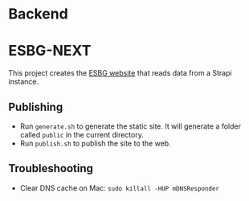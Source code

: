 # Backend

# ESBG-NEXT

This project creates the [ESBG website](https://esbg.bmb.uda.edu) that reads data from a Strapi instance.

## Publishing

- Run `generate.sh` to generate the static site. It will generate a folder called `public` in the current directory.
- Run `publish.sh` to publish the site to the web.


## Troubleshooting

- Clear DNS cache on Mac: `sudo killall -HUP mDNSResponder`